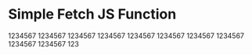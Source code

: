# Simple Fetch JS Function 



1234567
1234567
1234567
1234567
1234567
1234567
1234567
1234567
1234567
1234567
123
